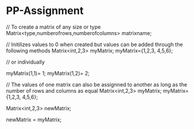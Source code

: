 # PP-Assignment

// To create a matrix of any size or type
Matrix<type,numberofrows,numberofcolumns> matrixname;

// Initilizes values to 0 when created but values can be added through the following methods
Matrix<int,2,3> myMatrix;
myMatrix={1,2,3,
          4,5,6};

// or individually

myMatrix(1,1)= 1;
myMatrix(1,2)= 2;

// The values of one matrix can also be assignned to another as long as the number of rows and columns as equal
Matrix<int,2,3> myMatrix;
myMatrix={1,2,3,
          4,5,6};
          
Matrix<int,2,3> newMatrix;

newMatrix = myMatrix;
          
          



